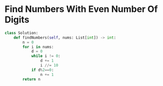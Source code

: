 # Find Numbers With Even Number Of Digits
```python
class Solution:
    def findNumbers(self, nums: List[int]) -> int:
        n = 0
        for i in nums:
            d = 0
            while i != 0:
                d += 1
                i //= 10
            if d%2==0:
                n += 1
        return n
```
